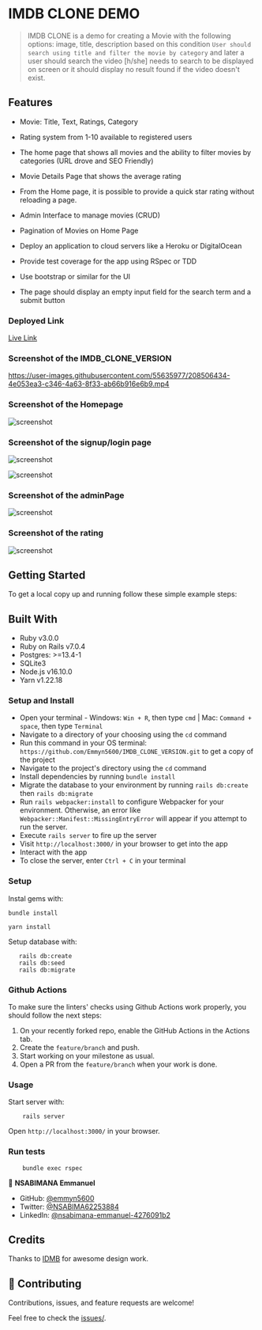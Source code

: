 # IMDB CLONE DEMO 

> IMDB CLONE is a demo for creating a Movie with the following options: image, title, description based on this condition `User should search using title and filter the movie by category` and later a user should search the video [h/she] needs to search to be displayed on screen or it should display no result found if the video doesn't exist.

## Features

- Movie: Title, Text, Ratings, Category

- Rating system from 1-10 available to registered users

- The home page that shows all movies and the ability to filter movies by categories (URL drove and SEO Friendly)

- Movie Details Page that shows the average rating

- From the Home page, it is possible to provide a quick star rating without reloading a page.

- Admin Interface to manage movies (CRUD)

- Pagination of Movies on Home Page

- Deploy an application to cloud servers like a Heroku or DigitalOcean

- Provide test coverage for the app using RSpec or TDD

- Use bootstrap or similar for the UI

- The page should display an empty input field for the search term and a submit button

### Deployed Link

[Live Link](https://immense-garden-27567.herokuapp.com/)

### Screenshot of the IMDB_CLONE_VERSION

https://user-images.githubusercontent.com/55635977/208506434-4e053ea3-c346-4a63-8f33-ab66b916e6b9.mp4

### Screenshot of the Homepage
![screenshot](app/assets/images/homepage.png)

### Screenshot of the signup/login page
![screenshot](app/assets/images/signup.png)

![screenshot](app/assets/images/login.png)

### Screenshot of the adminPage
![screenshot](app/assets/images/adminpage.png)

### Screenshot of the rating
![screenshot](app/assets/images/rating.png)


## Getting Started

To get a local copy up and running follow these simple example steps:


## Built With

* Ruby v3.0.0
* Ruby on Rails v7.0.4
* Postgres: >=13.4-1
* SQLite3
* Node.js v16.10.0
* Yarn v1.22.18


### Setup and Install

* Open your terminal - Windows: `Win + R`, then type `cmd` | Mac: `Command + space`, then type `Terminal`
* Navigate to a directory of your choosing using the `cd` command
* Run this command in your OS terminal: `https://github.com/Emmyn5600/IMDB_CLONE_VERSION.git` to get a copy of the project
* Navigate to the project's directory using the `cd` command
* Install dependencies by running `bundle install`
* Migrate the database to your environment by running `rails db:create` then `rails db:migrate`
* Run `rails webpacker:install` to configure Webpacker for your environment. Otherwise, an error like `Webpacker::Manifest::MissingEntryError` will appear if you attempt to run the server.
* Execute `rails server` to fire up the server
* Visit `http://localhost:3000/` in your browser to get into the app
* Interact with the app
* To close the server, enter `Ctrl + C` in your terminal

### Setup

Instal gems with:

```
bundle install

yarn install
```

Setup database with:

```
   rails db:create
   rails db:seed
   rails db:migrate
```

### Github Actions

To make sure the linters' checks using Github Actions work properly, you should follow the next steps:

1. On your recently forked repo, enable the GitHub Actions in the Actions tab.
2. Create the `feature/branch` and push.
3. Start working on your milestone as usual.
4. Open a PR from the `feature/branch` when your work is done.

### Usage

Start server with:

```
    rails server
```

Open `http://localhost:3000/` in your browser.

### Run tests

```
    bundle exec rspec
```

👤 **NSABIMANA Emmanuel**

- GitHub: [@emmyn5600](https://github.com/Emmyn5600)
- Twitter: [@NSABIMA62253884](https://twitter.com/NSABIMA62253884)
- LinkedIn: [@nsabimana-emmanuel-4276091b2](https://www.linkedin.com/in/nsabimana-emmanuel-4276091b2/)

## Credits

Thanks to [IDMB](http://www.imdb.com/) for awesome design work.

## 🤝 Contributing

Contributions, issues, and feature requests are welcome!

Feel free to check the [issues/](https://github.com/Emmyn5600/IMDB_CLONE_VERSION/issues).
